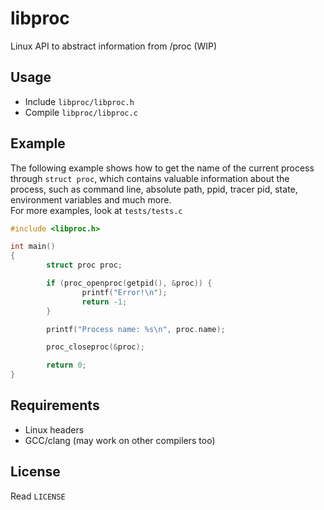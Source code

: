 # libproc
Linux API to abstract information from /proc (WIP)  

## Usage
- Include `libproc/libproc.h`
- Compile `libproc/libproc.c`

## Example
The following example shows how to get the name of the current process
through `struct proc`, which contains valuable information about the process,
such as command line, absolute path, ppid, tracer pid, state, environment 
variables and much more.  
For more examples, look at `tests/tests.c`  
```c
#include <libproc.h>

int main()
{
        struct proc proc;

        if (proc_openproc(getpid(), &proc)) {
                printf("Error!\n");
                return -1;
        }

        printf("Process name: %s\n", proc.name);

        proc_closeproc(&proc);

        return 0;
}
```

## Requirements
- Linux headers
- GCC/clang (may work on other compilers too)

## License
Read `LICENSE`
